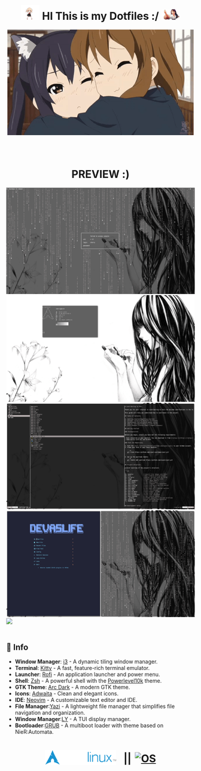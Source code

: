 <h1 align="center">
      <img src="preview/shigure-ui-dance.gif" width="50">
    HI This is my Dotfiles :/
      <img src="preview/nagatoro-laughing.gif" width="50">
  </h1>
<p align="center">
  <img align="center" src="preview/hugs.gif" alt="GIF" />
  
</p>
  <br>
  <br>
  <h1 align="center">PREVIEW :)</h1>
  <img src="preview/Sun Sep 29 02_16_51 AM +03 2024.png">
  <img src="preview/Sat Sep 28 09_16_56 PM +03 2024.png">
  <img src="preview/Sat Sep 28 09_10_37 PM +03 2024.png">
  <img src="preview/Sat Sep 28 11_25_10 PM +03 2024.png">
  <img src='preview/preview.png'>
 <br>
  <br>

## 🔗 Info

- **Window Manager**: [i3](https://i3wm.org) - A dynamic tiling window manager.
- **Terminal**: [Kitty](https://sw.kovidgoyal.net/kitty/) - A fast, feature-rich terminal emulator.
- **Launcher**: [Rofi](https://github.com/DaveDavenport/rofi) - An application launcher and power menu.
- **Shell**: [Zsh](https://www.zsh.org) - A powerful shell with the [Powerlevel10k](https://github.com/romkatv/powerlevel10k) theme.
- **GTK Theme**: [Arc Dark](https://github.com/horst3180/arc-theme) - A modern GTK theme.
- **Icons**: [Adwaita](https://gitlab.gnome.org/GNOME/adwaita-icon-theme) - Clean and elegant icons.
- **IDE**: [Neovim](https://neovim.io) - A customizable text editor and IDE.
- **File Manager**:[Yazi](https://yazi-rs.github.io/) - A lightweight file manager that simplifies file navigation and organization.
- **Window Manager**:[LY](https://github.com/fairyglade/ly) - A TUI display manager.
- **Bootloader**:[GRUB](https://www.gnu.org/software/grub/) - A multiboot loader with theme based on NieR:Automata.
<h1 align="center" style="display: flex; justify-content: center; align-items: center;">
  <a href="https://archlinux.org/" target="_blank">
    <img alt="Logo" title="Logo" src="/preview/logo.png" style="margin-right: 10px;" />
  </a>
  <span style="margin: 0 10px;">||</span>
  <a href="https://i3wm.org/" target="_blank">
    <img src="https://img.shields.io/static/v1?label=ARCH&message=I3&color=7393B3&labelColor=black" alt="OS" />
  </a>
</h1>
